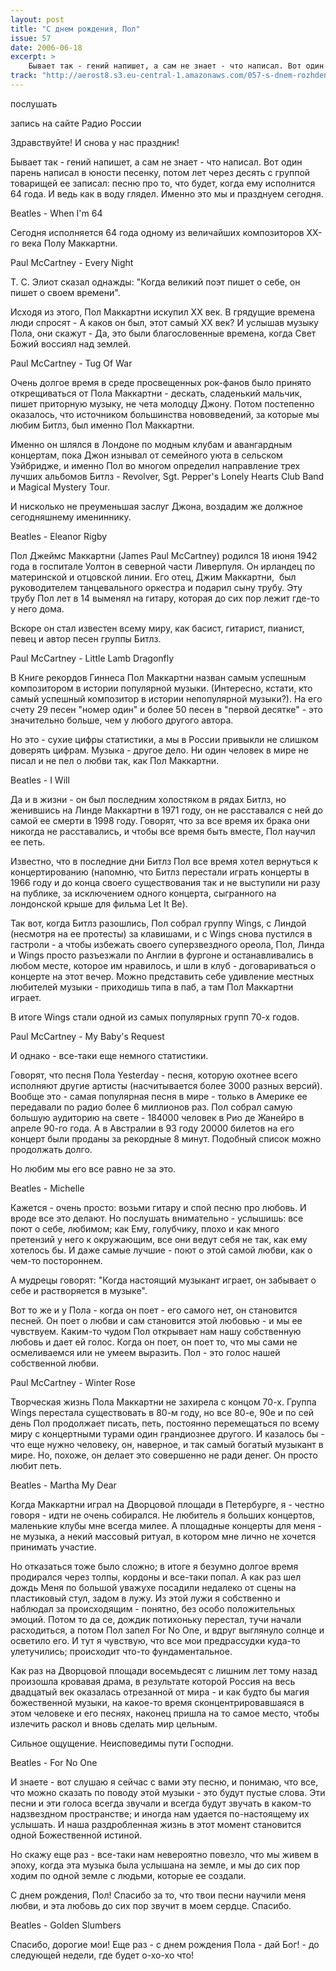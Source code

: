 ```yaml
---
layout: post
title: "С днем рождения, Пол"
issue: 57
date: 2006-06-18
excerpt: >
    Бывает так - гений напишет, а сам не знает - что написал. Вот один парень написал в юности песенку, потом лет через десять с группой товарищей ее записал: песню про то, что будет, когда ему исполнится 64 года. И ведь как в воду глядел. Именно это мы и празднуем сегодня.
track: "http://aerost8.s3.eu-central-1.amazonaws.com/057-s-dnem-rozhdenija-pol.mp3"
---
```


послушать

запись на сайте Радио России

Здравствуйте! И снова у нас праздник!

Бывает так - гений напишет, а сам не знает - что написал. Вот один парень написал в юности песенку, потом лет через десять с группой товарищей ее записал: песню про то, что будет, когда ему исполнится 64 года. И ведь как в воду глядел. Именно это мы и празднуем сегодня.

Beatles - When I'm 64

Сегодня исполняется 64 года одному из величайших композиторов XX-го века Полу Маккартни.

Paul McCartney - Every Night

Т. С. Элиот сказал однажды: "Когда великий поэт пишет о себе, он пишет о своем времени".

Исходя из этого, Пол Маккартни искупил XX век. В грядущие времена люди спросят - А каков он был, этот самый XX век? И услышав музыку Пола, они скажут - Да, это были благословенные времена, когда Свет Божий воссиял над землей.

Paul McCartney - Tug Of War

Очень долгое время в среде просвещенных рок-фанов было принято открещиваться от Пола Маккартни - дескать, сладенький мальчик, пишет приторную музыку, не чета молодцу Джону. Потом постепенно оказалось, что источником большинства нововведений, за которые мы любим Битлз, был именно Пол Маккартни.

Именно он шлялся в Лондоне по модным клубам и авангардным концертам, пока Джон изнывал от семейного уюта в сельском Уэйбридже, и именно Пол во многом определил направление трех лучших альбомов Битлз - Revolver, Sgt. Pepper's Lonely Hearts Club Band и Magical Mystery Tour.

И нисколько не преуменьшая заслуг Джона, воздадим же должное сегодняшнему имениннику.

Beatles - Eleanor Rigby

Пол Джеймс Маккартни (James Paul McCartney) родился 18 июня 1942 года в госпитале Уолтон в северной части Ливерпуля. Он ирландец по материнской и отцовской линии. Его отец, Джим Маккартни,  был руководителем танцевального оркестра и подарил сыну трубу. Эту трубу Пол лет в 14 выменял на гитару, которая до сих пор лежит где-то у него дома.

Вскоре он стал известен всему миру, как басист, гитарист, пианист, певец и автор песен группы Битлз.

Paul McCartney - Little Lamb Dragonfly

В Книге рекордов Гиннеса Пол Маккартни назван самым успешным композитором в истории популярной музыки. (Интересно, кстати, кто самый успешный композитор в истории непопулярной музыки?). На его счету 29 песен "номер один" и более 50 песен в "первой десятке" - это значительно больше, чем у любого другого автора.

Но это - сухие цифры статистики, а мы в России привыкли не слишком доверять цифрам. Музыка - другое дело. Ни один человек в мире не писал и не пел о любви так, как Пол Маккартни.

Beatles - I Will

Да и в жизни - он был последним холостяком в рядах Битлз, но женившись на Линде Маккартни в 1971 году, он не расставался с ней до самой ее смерти в 1998 году. Говорят, что за все время их брака они никогда не расставались, и чтобы все время быть вместе, Пол научил ее петь.

Известно, что в последние дни Битлз Пол все время хотел вернуться к концертированию (напомню, что Битлз перестали играть концерты в 1966 году и до конца своего существования так и не выступили ни разу на публике, за исключением одного концерта, сыгранного на лондонской крыше для фильма Let It Be).

Так вот, когда Битлз разошлись, Пол собрал группу Wings, с Линдой (несмотря на ее протесты) за клавишами, и с Wings снова пустился в гастроли - а чтобы избежать своего суперзвездного ореола, Пол, Линда и Wings просто разъезжали по Англии в фургоне и останавливались в любом месте, которое им нравилось, и шли в клуб - договариваться о концерте на этот вечер. Можно представить себе удивление местных любителей музыки - приходишь типа в паб, а там Пол Маккартни играет.

В итоге Wings стали одной из самых популярных групп 70-х годов.

Paul McCartney - My Baby's Request

И однако - все-таки еще немного статистики.

Говорят, что песня Пола Yesterday - песня, которую охотнее всего исполняют другие артисты (насчитывается более 3000 разных версий). Вообще это - самая популярная песня в мире - только в Америке ее передавали по радио более 6 миллионов раз. Пол собрал самую большую аудиторию на свете - 184000 человек в Рио де Жанейро в апреле 90-го года. А в Австралии в 93 году 20000 билетов на его концерт были проданы за рекордные 8 минут. Подобный список можно продолжать долго.

Но любим мы его все равно не за это.

Beatles - Michelle

Кажется - очень просто: возьми гитару и спой песню про любовь. И вроде все это делают. Но послушать внимательно - услышишь: все поют о себе, любимом; как Ему, голубчику, плохо и как много претензий у него к окружающим, все они ведут себя не так, как ему хотелось бы. И даже самые лучшие - поют о этой самой любви, как о чем-то постороннем.

А мудрецы говорят: "Когда настоящий музыкант играет, он забывает о себе и растворяется в музыке".

Вот то же и у Пола - когда он поет - его самого нет, он становится песней. Он поет о любви и сам становится этой любовью - и мы ее чувствуем. Каким-то чудом Пол открывает нам нашу собственную любовь и дает ей голос. Когда он поет, он поет то, что мы сами не осмеливаемся или не умеем выразить. Пол - это голос нашей собственной любви.

Paul McCartney - Winter Rose

Творческая жизнь Пола Маккартни не захирела с концом 70-х. Группа Wings перестала существовать в 80-м году, но все 80-е, 90е и по сей день Пол продолжает писать, петь, постоянно перемещаться по всему миру с концертными турами один грандиознее другого. И казалось бы - что еще нужно человеку, он, наверное, и так самый богатый музыкант в мире. Но, похоже, он делает это совершенно не ради денег. Он просто любит петь.

Beatles - Martha My Dear

Когда Маккартни играл на Дворцовой площади в Петербурге, я - честно говоря - идти не очень собирался. Не любитель я больших концертов, маленькие клубы мне всегда милее. А площадные концерты для меня - не музыка, а некий массовый ритуал, в котором мне лично не хочется принимать участие.

Но отказаться тоже было сложно; в итоге я безумно долгое время продирался через толпы, кордоны и все-таки попал. А как раз шел дождь Меня по большой уважухе посадили недалеко от сцены на пластиковый стул, задом в лужу. Из этой лужи я собственно и наблюдал за происходящим - понятно, без особо положительных эмоций. Потом то да се, дождик потихоньку перестал, тучи начали расходиться, а потом Пол запел For No One, и вдруг выглянуло солнце и осветило его. И тут я чувствую, что все мои предрассудки куда-то улетучились; происходит что-то фундаментальное.

Как раз на Дворцовой площади восемьдесят с лишним лет тому назад произошла кровавая драма, в результате которой Россия на весь двадцатый век оказалась отрезанной от мира - и как будто бы магия божественной музыки, на какое-то время сконцентрировавшаяся в этом человеке и его песнях, наконец пришла на то самое место, чтобы излечить раскол и вновь сделать мир цельным.

Сильное ощущение. Неисповедимы пути Господни.

Beatles - For No One

И знаете - вот слушаю я сейчас с вами эту песню, и понимаю, что все, что можно сказать по поводу этой музыки - это будут пустые слова. Эти песни и эти голоса всегда звучали и всегда будут звучать в каком-то надзвездном пространстве; и иногда нам удается по-настоящему их услышать. И наша раздробленная жизнь в этот момент становится одной Божественной истиной.

Но скажу еще раз - все-таки нам невероятно повезло, что мы живем в эпоху, когда эта музыка была услышана на земле, и мы до сих пор ходим по одной земле с людьми, которые ее создали.

С днем рождения, Пол! Спасибо за то, что твои песни научили меня любви, и эта любовь до сих пор звучит в моем сердце. Спасибо.

Beatles - Golden Slumbers

Спасибо, дорогие мои! Еще раз - с днем рождения Пола - дай Бог! - до следующей недели, где будет о-хо-хо что!
